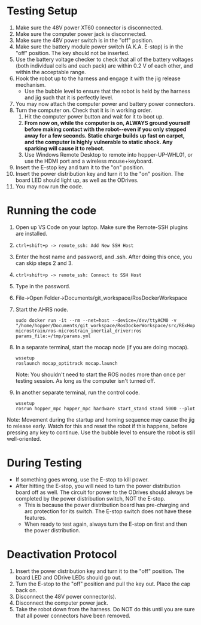 # Testing Setup

1. Make sure the 48V power XT60 connector is disconnected.
2. Make sure the computer power jack is disconnected.
3. Make sure the 48V power switch is in the "off" position.
4. Make sure the battery module power switch (A.K.A. E-stop) is in the "off" position. The key should not be inserted.
5. Use the battery voltage checker to check that all of the battery voltages (both individual cells and each pack) are within 0.2 V of each other, and within the acceptable range. 
5. Hook the robot up to the harness and engage it with the jig release mechanism.
    - Use the bubble level to ensure that the robot is held by the harness and jig such that it is perfectly level.
6. You may now attach the computer power and battery power connectors.
7. Turn the computer on. Check that it is in working order.
    1. Hit the computer power button and wait for it to boot up.
    2. **From now on, while the computer is on, ALWAYS ground yourself before making contact with the robot--even if you only stepped away for a few seconds. Static charge builds up fast on carpet, and the computer is highly vulnerable to static shock. Any sparking will cause it to reboot.**
    2. Use Windows Remote Desktop to remote into hopper-UP-WHL01, or use the HDMI port and a wireless mouse+keyboard.
8. Insert the E-stop key and turn it to the "on" position.
9. Insert the power distribution key and turn it to the "on" position. The board LED should light up, as well as the ODrives.
10. You may now run the code.

# Running the code
1. Open up VS Code on your laptop. Make sure the Remote-SSH plugins are installed.
2. `ctrl+shift+p -> remote_ssh: Add New SSH Host`
3. Enter the host name and password, and .ssh. After doing this once, you can skip steps 2 and 3.
4. `ctrl+shift+p -> remote_ssh: Connect to SSH Host`
5. Type in the password.
6. File->Open Folder->Documents/git_workspace/RosDockerWorkspace
7. Start the AHRS node.
    ```
    sudo docker run -it --rm --net=host --device=/dev/ttyACM0 -v "/home/hopper/Documents/git_workspace/RosDockerWorkspace/src/RExHopper/params.yml:/tmp/params.yml" microstrain/ros-microstrain_inertial_driver:ros params_file:=/tmp/params.yml
    ```
8. In a separate terminal, start the mocap node (if you are doing mocap).
    ```
    wssetup
    roslaunch mocap_optitrack mocap.launch
    ```
    Note: You shouldn't need to start the ROS nodes more than once per testing session. As long as the computer isn't turned off.

9. In another separate terminal, run the control code.
    ```
    wssetup
    rosrun hopper_mpc hopper_mpc hardware start_stand stand 5000 --plot
    ```
Note: Movement during the startup and homing sequence may cause the jig to release early. Watch for this and reset the robot if this happens, before pressing any key to continue. Use the bubble level to ensure the robot is still well-oriented.

# During Testing
- If something goes wrong, use the E-stop to kill power.
- After hitting the E-stop, you will need to turn the power distribution board off as well. The circuit for power to the ODrives should always be completed by the power distribution switch, NOT the E-stop. 
    - This is because the power distribution board has pre-charging and arc protection for its switch. The E-stop switch does not have these features.
    - When ready to test again, always turn the E-stop on first and then the power distribution.

# Deactivation Protocol
1. Insert the power distribution key and turn it to the "off" position. The board LED and ODrive LEDs should go out.
2. Turn the E-stop to the "off" position and pull the key out. Place the cap back on.
3. Disconnect the 48V power connector(s).
4. Disconnect the computer power jack.
5. Take the robot down from the harness. Do NOT do this until you are sure that all power connectors have been removed.


